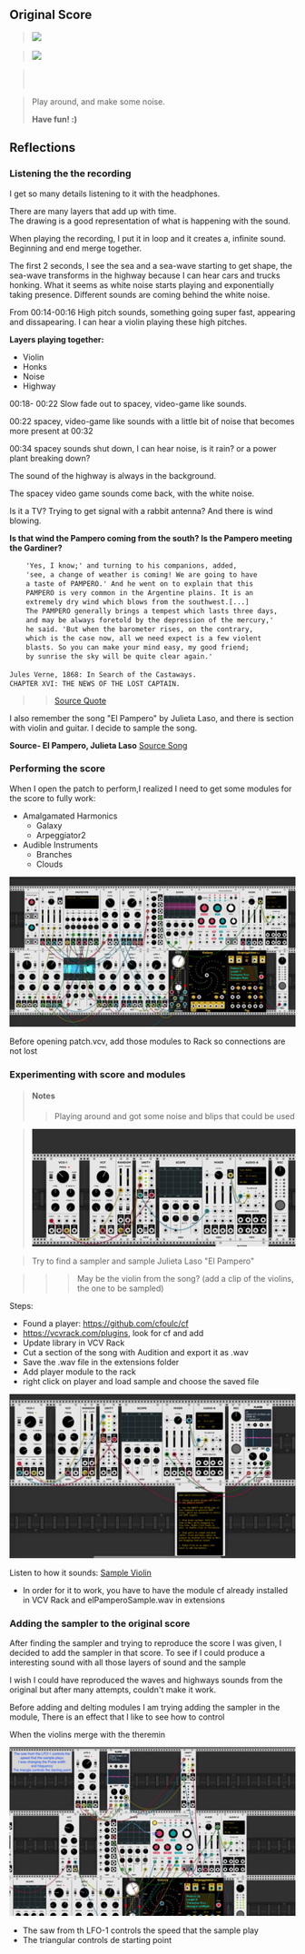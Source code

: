 ## Original Score

> <img src="https://i.imgur.com/aox1rQY.png">

> <img src="https://i.imgur.com/2dVDhFV.png">

> <br></br>

> Play around, and make some noise.  
> 
> **Have fun! :)**
> 

## Reflections

### Listening the the recording

I get so many details listening to it with the headphones.

There are many layers that add up with time.  
The drawing is a good representation of what is happening with the sound. 

When playing the recording, I put it in loop and it creates a, infinite sound. Beginning and end merge together.

The first 2 seconds, I see the sea and a sea-wave starting to get shape, the sea-wave transforms in the highway because I can hear cars and trucks honking. 
What it seems as white noise starts playing and exponentially taking presence. 
Different sounds are coming behind the white noise.  

From 00:14-00:16 High pitch sounds, something going super fast, appearing and dissapearing. I can hear a violin playing these high pitches.

**Layers playing together:** 

* Violin
* Honks
* Noise
* Highway

00:18- 00:22 Slow fade out to spacey, video-game like sounds. 
 
00:22 spacey, video-game like sounds with a little bit of noise that becomes more present at 00:32  

00:34 spacey sounds shut down, I can hear noise, is it rain? or a power plant breaking down?
  
   The sound of the highway is always in the background. 
    
   The spacey video game sounds come back, with the white noise.  
   
   Is it a TV? Trying to get signal with a rabbit antenna? And there is wind blowing.
    
**Is that wind the Pampero coming from the south? Is the Pampero meeting the Gardiner?** 
  

```
	'Yes, I know;' and turning to his companions, added,  
    'see, a change of weather is coming! We are going to have  
    a taste of PAMPERO.' And he went on to explain that this 
    PAMPERO is very common in the Argentine plains. It is an 
    extremely dry wind which blows from the southwest.[...]  
    The PAMPERO generally brings a tempest which lasts three days,  
    and may be always foretold by the depression of the mercury,'  
    he said. 'But when the barometer rises, on the contrary,  
    which is the case now, all we need expect is a few violent 
    blasts. So you can make your mind easy, my good friend;  
    by sunrise the sky will be quite clear again.'

Jules Verne, 1868: In Search of the Castaways.  
CHAPTER XVI: THE NEWS OF THE LOST CAPTAIN. 
```
> >[Source Quote][sourceIDquote]

[sourceIDquote]: https://www.weatheronline.co.uk/reports/wind/The-Pampero.htm "Pampero"

I also remember the song "El Pampero" by Julieta Laso, and there is section with violin and guitar. I decide to sample the song. 

**Source- El Pampero, Julieta Laso**
[Source Song][sourceIDsong]

[sourceIDsong]: https://www.youtube.com/watch?v=Tqror89YYXs" 

### Performing the score	

When I open the patch to perform,I realized I need to get some modules for the score to fully work:

* Amalgamated Harmonics
	* 	Galaxy
	*  Arpeggiator2
* Audible Instruments
	* Branches
	* Clouds

![Score needs connection- all modules](extensions/scoreNeedConnection.png)
 
Before opening patch.vcv, add those modules to Rack so connections are not lost



### Experimenting with score and modules

> #### Notes
> > Playing around and got some noise and blips that could be used

> ![Wind and Beings](extensions/windAndBeings.png)


> Try to find a sampler and sample Julieta Laso "El Pampero"  
> 

>>> May be the violin from the song?
(add a clip of the violins, the one to be sampled) 

Steps:

* Found a player: https://github.com/cfoulc/cf
* https://vcvrack.com/plugins, look for cf and add 
* Update library in VCV Rack
* Cut a section of the song with Audition and export it as .wav 
* Save the .wav file in the extensions folder
* Add player module to the rack 
* right click on player and load sample and choose the saved file

![Sample player](extensions/samplePlayer.png)  

Listen to how it sounds: [Sample Violin][sampleVCVfile]

[sampleVCVfile]: extensions/experimentingSampleViolin.vcv 

* In order for it to work, you have to have the module cf already installed in VCV Rack and elPamperoSample.wav in extensions

### Adding the sampler to the original score

After finding the sampler and trying to reproduce the score I was given, I decided to add the sampler in that score. To see if I could produce a interesting sound with all those layers of sound and the sample 

I wish I could have reproduced the waves and highways sounds from the original but after many attempts, couldn't make it work. 

Before adding and delting modules I am trying adding the sampler in the module, There is an effect that I like to see how to control 


When the violins merge with the theremin

![Violin and theremin](extensions/violinAndTheremin.png)

* The saw from th LFO-1 controls the speed that the sample play
* The triangular controls de starting point

 


  












 



